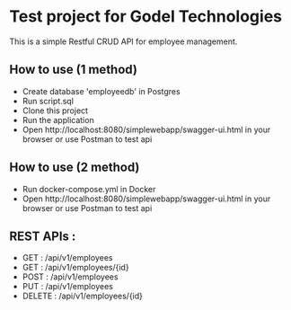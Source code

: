 # Test project for Godel Technologies

This is a simple Restful CRUD API for employee management.

## How to use (1 method)
+ Create database 'employeedb' in Postgres
+ Run script.sql
+ Clone this project
+ Run the application
+ Open http://localhost:8080/simplewebapp/swagger-ui.html in your browser or use Postman to test api

## How to use (2 method)
+ Run docker-compose.yml in Docker
+ Open http://localhost:8080/simplewebapp/swagger-ui.html in your browser or use Postman to test api

## REST APIs :
* GET : /api/v1/employees
* GET : /api/v1/employees/{id}
* POST : /api/v1/employees
* PUT : /api/v1/employees
* DELETE : /api/v1/employees/{id}
